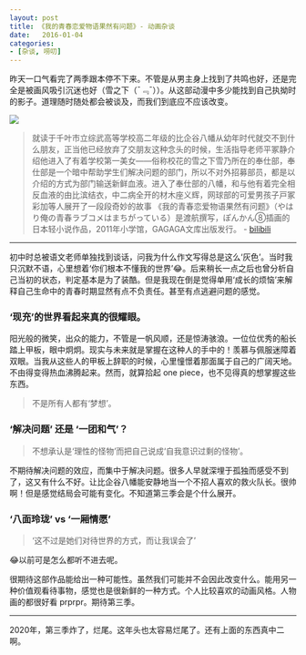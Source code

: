 ```yaml
---
layout: post
title: 《我的青春恋爱物语果然有问题》- 动画杂谈
date:   2016-01-04
categories:
- [杂谈, 唠叨]
---
```


昨天一口气看完了两季跟本停不下来。不管是从男主身上找到了共鸣也好，还是完全是被画风吸引沉迷也好（雪之下（¯﹃¯））。从这部动漫中多少能找到自己执拗时的影子。道理随时随处都会被谈及，而我们到底应不应该改变。

<!-- more -->

![](https://raw.githubusercontent.com/114000/114000.github.io/master/images/2016-01-03-01.jpeg)

> 就读于千叶市立综武高等学校高二年级的比企谷八幡从幼年时代就交不到什么朋友，正当他已经放弃了交朋友这种念头的时候，生活指导老师平冢静介绍他进入了有着学校第一美女——俗称校花的雪之下雪乃所在的奉仕部，奉仕部是一个暗中帮助学生们解决问题的部门，所以不对外招募部员，都是以介绍的方式为部门输送新鲜血液。进入了奉仕部的八幡，和与他有着完全相反血液的由比滨结衣，中二病全开的材木座义辉，网球部的可爱男孩子戸冢彩加等人展开了一段段奇妙的故事 《我的青春恋爱物语果然有问题》（やはり俺の青春ラブコメはまちがっている）是渡航撰写，ぽんかん⑧插画的日本轻小说作品，2011年小学馆，GAGAGA文库出版发行。 - [bilibili](http://search.bilibili.com/all?keyword=%E6%88%91%E7%9A%84%E9%9D%92%E6%98%A5%E6%81%8B%E7%88%B1%E7%89%A9%E8%AF%AD)

---

初中时总被语文老师单独找到谈话，问我为什么作文写得总是这么‘灰色’。当时我只沉默不语，心里想着‘你们根本不懂我的世界’😂。后来稍长一点之后也曾分析自己当初的状态，判定基本是为了装酷。但是我现在倒是觉得单用‘成长的烦恼’来解释自己生命中的青春时期显然有点不负责任。甚至有点逃避问题的感觉。

<!-- more -->

### ‘现充’的世界看起来真的很耀眼。

阳光般的微笑，出众的能力，不管是一帆风顺，还是惊涛骇浪。一位位优秀的船长踏上甲板，眼中炯炯。现实与未来就是掌握在这种人的手中的！羡慕与佩服迷障着双眼。当我从这些人的甲板上辞职的时候，心里憧憬着那面属于自己的广阔天地。不由得变得热血沸腾起来。然而，就算拾起 one piece，也不见得真的想掌握这些东西。

> 不是所有人都有‘梦想’。


### ‘解决问题’ 还是 ‘一团和气’？

> 不想承认是‘理性的怪物’而把自己说成‘自我意识过剩的怪物’。

不期待解决问题的效应，而集中于解决问题。很多人早就深埋于孤独而感受不到了，这又有什么不好。让比企谷八幡能安静地当一个不招人喜欢的救火队长。很帅啊！但是感觉结局会可能有变化。不知道第三季会是个什么展开。


### ‘八面玲珑’ vs ‘一厢情愿’

> ‘这不过是她们对待世界的方式，而让我误会了’

😂以前可是怎么都听不进去呢。


很期待这部作品能给出一种可能性。虽然我们可能并不会因此改变什么。能用另一种价值观看待事物，感觉也是很新鲜的一种方式。个人比较喜欢的动画风格。人物画的都很好看 prprpr。期待第三季。

---

2020年，第三季炸了，烂尾。这年头也太容易烂尾了。还有上面的东西真中二啊。